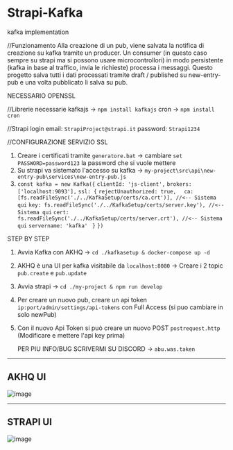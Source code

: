 # Strapi-Kafka
 kafka implementation

//Funzionamento
Alla creazione di un pub, viene salvata la notifica di creazione su kafka tramite un producer.
Un consumer (in questo caso sempre su strapi ma si possono usare microcontrollori) in modo persistente (kafka in base al traffico, invia le richieste) processa i messaggi.
Questo progetto salva tutti i dati processati tramite draft / published su new-entry-pub e una volta pubblicato li salva su pub.

NECESSARIO OPENSSL

//Librerie necessarie
kafkajs -> `npm install kafkajs`
cron -> `npm install cron`

//Strapi login 
email: `StrapiProject@strapi.it`
password: `Strapi1234`

//CONFIGURAZIONE SERVIZIO SSL
 1. Creare i certificati tramite `generatore.bat` -> cambiare `set PASSWORD=password123` la password che si vuole mettere
 2. Su strapi va sistemato l'accesso su kafka -> `my-project\src\api\new-entry-pub\services\new-entry-pub.js`
 3. `const kafka = new Kafka({`
   `clientId: 'js-client',`
  `brokers: ['localhost:9093'],`
  `ssl: {`
    `rejectUnauthorized: true, `
   ` ca: [fs.readFileSync('./../KafkaSetup/certs/ca.crt')], //<-- Sistema qui`
    `key: fs.readFileSync('./../KafkaSetup/certs/server.key'), //<-- Sistema qui`
    `cert: fs.readFileSync('./../KafkaSetup/certs/server.crt'), //<-- Sistema qui`
    `servername: 'kafka'`
 ` }`
`})`

 STEP BY STEP 
 1. Avvia Kafka con AKHQ -> `cd ./kafkasetup & docker-compose up -d`
 2. AKHQ è una UI per kafka visitabile da `localhost:8080` -> Creare i 2 topic `pub.create` e `pub.update`
 3. Avvia strapi -> `cd ./my-project & npm run develop`
 4. Per creare un nuovo pub, creare un api token `ip:port/admin/settings/api-tokens` con Full Access (si puo cambiare in solo newPub)
 5. Con il nuovo Api Token si può creare un nuovo POST `postrequest.http` (Modificare e mettere l'api key prima)

    PER PIU INFO/BUG SCRIVERMI SU DISCORD -> `abu.was.taken`

-----------
AKHQ UI
-----------

![image](https://github.com/user-attachments/assets/6b488131-ea4d-4cf6-adc5-ea405a475476)

----------
STRAPI UI
----------

![image](https://github.com/user-attachments/assets/bf5b36ba-0038-4014-b09e-08989c901449)



